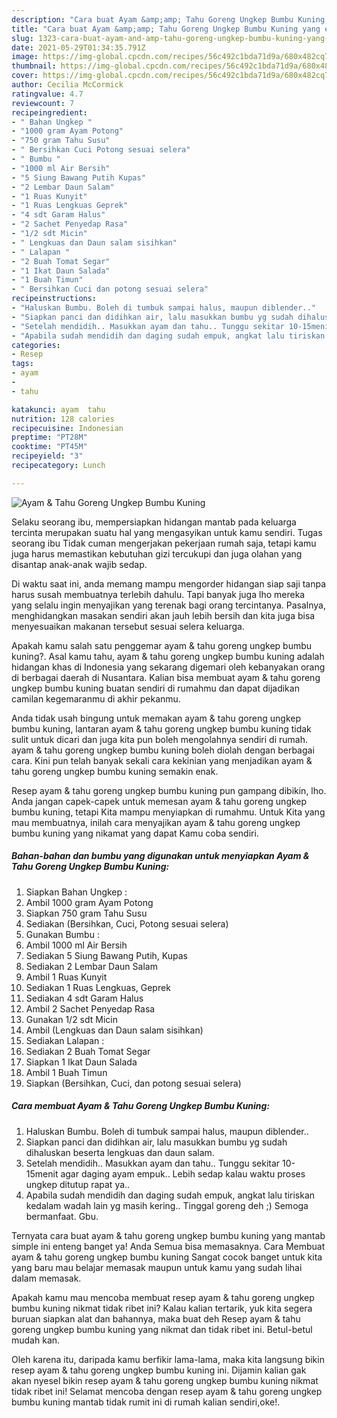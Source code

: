 ```yaml
---
description: "Cara buat Ayam &amp;amp; Tahu Goreng Ungkep Bumbu Kuning yang enak dan Mudah Dibuat"
title: "Cara buat Ayam &amp;amp; Tahu Goreng Ungkep Bumbu Kuning yang enak dan Mudah Dibuat"
slug: 1323-cara-buat-ayam-and-amp-tahu-goreng-ungkep-bumbu-kuning-yang-enak-dan-mudah-dibuat
date: 2021-05-29T01:34:35.791Z
image: https://img-global.cpcdn.com/recipes/56c492c1bda71d9a/680x482cq70/ayam-tahu-goreng-ungkep-bumbu-kuning-foto-resep-utama.jpg
thumbnail: https://img-global.cpcdn.com/recipes/56c492c1bda71d9a/680x482cq70/ayam-tahu-goreng-ungkep-bumbu-kuning-foto-resep-utama.jpg
cover: https://img-global.cpcdn.com/recipes/56c492c1bda71d9a/680x482cq70/ayam-tahu-goreng-ungkep-bumbu-kuning-foto-resep-utama.jpg
author: Cecilia McCormick
ratingvalue: 4.7
reviewcount: 7
recipeingredient:
- " Bahan Ungkep "
- "1000 gram Ayam Potong"
- "750 gram Tahu Susu"
- " Bersihkan Cuci Potong sesuai selera"
- " Bumbu "
- "1000 ml Air Bersih"
- "5 Siung Bawang Putih Kupas"
- "2 Lembar Daun Salam"
- "1 Ruas Kunyit"
- "1 Ruas Lengkuas Geprek"
- "4 sdt Garam Halus"
- "2 Sachet Penyedap Rasa"
- "1/2 sdt Micin"
- " Lengkuas dan Daun salam sisihkan"
- " Lalapan "
- "2 Buah Tomat Segar"
- "1 Ikat Daun Salada"
- "1 Buah Timun"
- " Bersihkan Cuci dan potong sesuai selera"
recipeinstructions:
- "Haluskan Bumbu. Boleh di tumbuk sampai halus, maupun diblender.."
- "Siapkan panci dan didihkan air, lalu masukkan bumbu yg sudah dihaluskan beserta lengkuas dan daun salam."
- "Setelah mendidih.. Masukkan ayam dan tahu.. Tunggu sekitar 10-15menit agar daging ayam empuk.. Lebih sedap kalau waktu proses ungkep ditutup rapat ya.."
- "Apabila sudah mendidih dan daging sudah empuk, angkat lalu tiriskan kedalam wadah lain yg masih kering.. Tinggal goreng deh ;) Semoga bermanfaat. Gbu."
categories:
- Resep
tags:
- ayam
- 
- tahu

katakunci: ayam  tahu 
nutrition: 128 calories
recipecuisine: Indonesian
preptime: "PT28M"
cooktime: "PT45M"
recipeyield: "3"
recipecategory: Lunch

---
```



![Ayam &amp; Tahu Goreng Ungkep Bumbu Kuning](https://img-global.cpcdn.com/recipes/56c492c1bda71d9a/680x482cq70/ayam-tahu-goreng-ungkep-bumbu-kuning-foto-resep-utama.jpg)

Selaku seorang ibu, mempersiapkan hidangan mantab pada keluarga tercinta merupakan suatu hal yang mengasyikan untuk kamu sendiri. Tugas seorang ibu Tidak cuman mengerjakan pekerjaan rumah saja, tetapi kamu juga harus memastikan kebutuhan gizi tercukupi dan juga olahan yang disantap anak-anak wajib sedap.

Di waktu  saat ini, anda memang mampu mengorder hidangan siap saji tanpa harus susah membuatnya terlebih dahulu. Tapi banyak juga lho mereka yang selalu ingin menyajikan yang terenak bagi orang tercintanya. Pasalnya, menghidangkan masakan sendiri akan jauh lebih bersih dan kita juga bisa menyesuaikan makanan tersebut sesuai selera keluarga. 



Apakah kamu salah satu penggemar ayam &amp; tahu goreng ungkep bumbu kuning?. Asal kamu tahu, ayam &amp; tahu goreng ungkep bumbu kuning adalah hidangan khas di Indonesia yang sekarang digemari oleh kebanyakan orang di berbagai daerah di Nusantara. Kalian bisa membuat ayam &amp; tahu goreng ungkep bumbu kuning buatan sendiri di rumahmu dan dapat dijadikan camilan kegemaranmu di akhir pekanmu.

Anda tidak usah bingung untuk memakan ayam &amp; tahu goreng ungkep bumbu kuning, lantaran ayam &amp; tahu goreng ungkep bumbu kuning tidak sulit untuk dicari dan juga kita pun boleh mengolahnya sendiri di rumah. ayam &amp; tahu goreng ungkep bumbu kuning boleh diolah dengan berbagai cara. Kini pun telah banyak sekali cara kekinian yang menjadikan ayam &amp; tahu goreng ungkep bumbu kuning semakin enak.

Resep ayam &amp; tahu goreng ungkep bumbu kuning pun gampang dibikin, lho. Anda jangan capek-capek untuk memesan ayam &amp; tahu goreng ungkep bumbu kuning, tetapi Kita mampu menyiapkan di rumahmu. Untuk Kita yang mau membuatnya, inilah cara menyajikan ayam &amp; tahu goreng ungkep bumbu kuning yang nikamat yang dapat Kamu coba sendiri.

<!--inarticleads1-->

##### Bahan-bahan dan bumbu yang digunakan untuk menyiapkan Ayam &amp; Tahu Goreng Ungkep Bumbu Kuning:

1. Siapkan  Bahan Ungkep :
1. Ambil 1000 gram Ayam Potong
1. Siapkan 750 gram Tahu Susu
1. Sediakan  (Bersihkan, Cuci, Potong sesuai selera)
1. Gunakan  Bumbu :
1. Ambil 1000 ml Air Bersih
1. Sediakan 5 Siung Bawang Putih, Kupas
1. Sediakan 2 Lembar Daun Salam
1. Ambil 1 Ruas Kunyit
1. Sediakan 1 Ruas Lengkuas, Geprek
1. Sediakan 4 sdt Garam Halus
1. Ambil 2 Sachet Penyedap Rasa
1. Gunakan 1/2 sdt Micin
1. Ambil  (Lengkuas dan Daun salam sisihkan)
1. Sediakan  Lalapan :
1. Sediakan 2 Buah Tomat Segar
1. Siapkan 1 Ikat Daun Salada
1. Ambil 1 Buah Timun
1. Siapkan  (Bersihkan, Cuci, dan potong sesuai selera)




<!--inarticleads2-->

##### Cara membuat Ayam &amp; Tahu Goreng Ungkep Bumbu Kuning:

1. Haluskan Bumbu. Boleh di tumbuk sampai halus, maupun diblender..
1. Siapkan panci dan didihkan air, lalu masukkan bumbu yg sudah dihaluskan beserta lengkuas dan daun salam.
1. Setelah mendidih.. Masukkan ayam dan tahu.. Tunggu sekitar 10-15menit agar daging ayam empuk.. Lebih sedap kalau waktu proses ungkep ditutup rapat ya..
1. Apabila sudah mendidih dan daging sudah empuk, angkat lalu tiriskan kedalam wadah lain yg masih kering.. Tinggal goreng deh ;) Semoga bermanfaat. Gbu.




Ternyata cara buat ayam &amp; tahu goreng ungkep bumbu kuning yang mantab simple ini enteng banget ya! Anda Semua bisa memasaknya. Cara Membuat ayam &amp; tahu goreng ungkep bumbu kuning Sangat cocok banget untuk kita yang baru mau belajar memasak maupun untuk kamu yang sudah lihai dalam memasak.

Apakah kamu mau mencoba membuat resep ayam &amp; tahu goreng ungkep bumbu kuning nikmat tidak ribet ini? Kalau kalian tertarik, yuk kita segera buruan siapkan alat dan bahannya, maka buat deh Resep ayam &amp; tahu goreng ungkep bumbu kuning yang nikmat dan tidak ribet ini. Betul-betul mudah kan. 

Oleh karena itu, daripada kamu berfikir lama-lama, maka kita langsung bikin resep ayam &amp; tahu goreng ungkep bumbu kuning ini. Dijamin kalian gak akan nyesel bikin resep ayam &amp; tahu goreng ungkep bumbu kuning nikmat tidak ribet ini! Selamat mencoba dengan resep ayam &amp; tahu goreng ungkep bumbu kuning mantab tidak rumit ini di rumah kalian sendiri,oke!.

